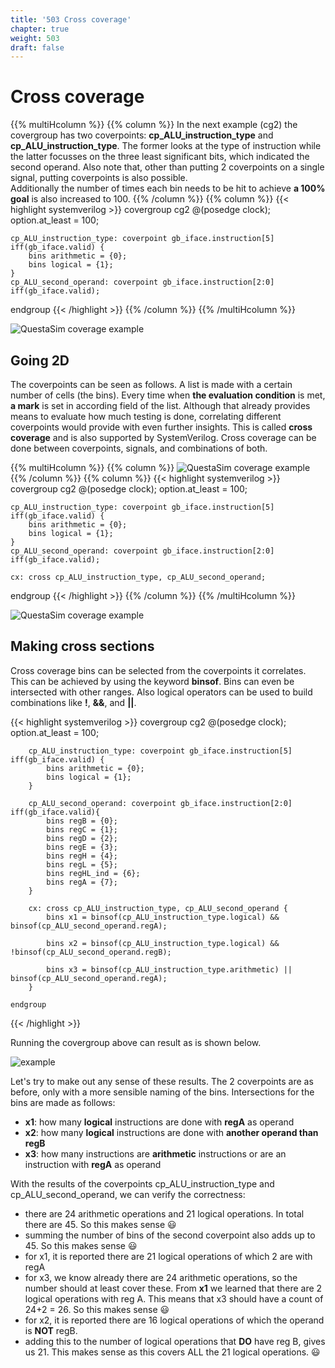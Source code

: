 ```yaml
---
title: '503 Cross coverage'
chapter: true
weight: 503
draft: false
---
```


# Cross coverage

{{% multiHcolumn %}}
{{% column %}}
In the next example (cg2) the covergroup has two coverpoints: **cp_ALU_instruction_type** and **cp_ALU_instruction_type**. The former looks at the type of instruction while the latter focusses on the three least significant bits, which indicated the second operand. Also note that, other than putting 2 coverpoints on a single signal, putting coverpoints is also possible.
<br/>Additionally the number of times each bin needs to be hit to achieve **a 100% goal** is also increased to 100.
{{% /column %}}
{{% column %}}
{{< highlight systemverilog >}}
  covergroup cg2 @(posedge clock);
    option.at_least = 100;

    cp_ALU_instruction_type: coverpoint gb_iface.instruction[5] iff(gb_iface.valid) {
        bins arithmetic = {0};
        bins logical = {1};
    }
    cp_ALU_second_operand: coverpoint gb_iface.instruction[2:0] iff(gb_iface.valid);
  endgroup
{{< /highlight >}}
{{% /column %}}
{{% /multiHcolumn %}}

![QuestaSim coverage example](/img/screenshot_51_coverage_cg4.png)

## Going 2D

The coverpoints can be seen as follows. A list is made with a certain number of cells (the bins). Every time when **the evaluation condition** is met, **a mark** is set in according field of the list. Although that already provides means to evaluate how much testing is done, correlating different coverpoints would provide with even further insights. This is called **cross coverage** and is also supported by SystemVerilog. Cross coverage can be done between coverpoints, signals, and combinations of both.

{{% multiHcolumn %}}
{{% column %}}
![QuestaSim coverage example](/img/503_crosscoverage.png)
{{% /column %}}
{{% column %}}
{{< highlight systemverilog >}}
  covergroup cg2 @(posedge clock);
    option.at_least = 100;

    cp_ALU_instruction_type: coverpoint gb_iface.instruction[5] iff(gb_iface.valid) {
        bins arithmetic = {0};
        bins logical = {1};
    }
    cp_ALU_second_operand: coverpoint gb_iface.instruction[2:0] iff(gb_iface.valid);

    cx: cross cp_ALU_instruction_type, cp_ALU_second_operand;
  endgroup
{{< /highlight >}}
{{% /column %}}
{{% /multiHcolumn %}}

![QuestaSim coverage example](/img/screenshot_503_crosscoverage.png)

## Making cross sections

Cross coverage bins can be selected from the coverpoints it correlates. This can be achieved by using the keyword **binsof**. Bins can even be intersected with other ranges. Also logical operators can be used to build combinations like **!**, **&&**, and **||**.

{{< highlight systemverilog >}}
    covergroup cg2 @(posedge clock);
        option.at_least = 100;

        cp_ALU_instruction_type: coverpoint gb_iface.instruction[5] iff(gb_iface.valid) {
            bins arithmetic = {0};
            bins logical = {1};
        }

        cp_ALU_second_operand: coverpoint gb_iface.instruction[2:0] iff(gb_iface.valid){
            bins regB = {0};
            bins regC = {1};
            bins regD = {2};
            bins regE = {3};
            bins regH = {4};
            bins regL = {5};
            bins regHL_ind = {6};
            bins regA = {7};
        }
    
        cx: cross cp_ALU_instruction_type, cp_ALU_second_operand {
            bins x1 = binsof(cp_ALU_instruction_type.logical) && binsof(cp_ALU_second_operand.regA);

            bins x2 = binsof(cp_ALU_instruction_type.logical) && !binsof(cp_ALU_second_operand.regB);

            bins x3 = binsof(cp_ALU_instruction_type.arithmetic) || binsof(cp_ALU_second_operand.regA);
        }
    
    endgroup
{{< /highlight >}}

Running the covergroup above can result as is shown below.

![example](/img/screenshot_504_cross_example.png)

Let's try to make out any sense of these results. The 2 coverpoints are as before, only with a more sensible naming of the bins. Intersections for the bins are made as follows:

* **x1**: how many **logical** instructions are done with **regA** as operand
* **x2**: how many **logical** instructions are done with **another operand than regB**
* **x3**: how many instructions are **arithmetic** instructions or are an instruction with **regA** as operand

With the results of the coverpoints cp_ALU_instruction_type and cp_ALU_second_operand, we can verify the correctness:

* there are 24 arithmetic operations and 21 logical operations. In total there are 45. So this makes sense :smiley:
* summing the number of bins of the second coverpoint also adds up to 45. So this makes sense :smiley:
* for x1, it is reported there are 21 logical operations of which 2 are with regA
* for x3, we know already there are 24 arithmetic operations, so the number should at least cover these. From **x1** we learned that there are 2 logical operations with reg A. This means that x3 should have a count of 24+2 = 26. So this makes sense :smiley:
* for x2, it is reported there are 16 logical operations of which the operand is **NOT** regB.
* adding this to the number of logical operations that **DO** have reg B, gives us 21. This makes sense as this covers ALL the 21 logical operations. :smiley:

